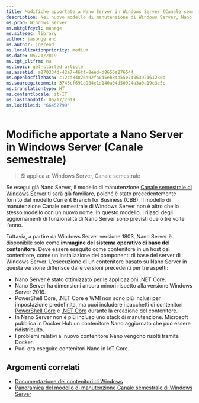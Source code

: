 ```yaml
---
title: Modifiche apportate a Nano Server in Windows Server (Canale semestrale)
description: Nel nuovo modello di manutenzione di Windows Server, Nano Server è solo un sistema operativo contenitore, con alcune modifiche alle funzionalità.
ms.prod: Windows Server
ms.mktglfcycl: manage
ms.sitesec: library
author: jasongerend
ms.author: jgerend
ms.localizationpriority: medium
ms.date: 05/21/2019
ms.tgt_pltfrm: na
ms.topic: get-started-article
ms.assetid: a270334d-42a7-46ff-8eed-d8656a276544
ms.openlocfilehash: c12ca84826a92fa045eb84b55e7406392161280b
ms.sourcegitcommit: 3743cf691a984e1d140a04d50924a3a0a19c3e5c
ms.translationtype: HT
ms.contentlocale: it-IT
ms.lasthandoff: 06/17/2019
ms.locfileid: "66452799"
---
```

# <a name="changes-to-nano-server-in-windows-server-semi-annual-channel"></a>Modifiche apportate a Nano Server in Windows Server (Canale semestrale)

>Si applica a: Windows Server, Canale semestrale

Se esegui già Nano Server, il modello di manutenzione [Canale semestrale di Windows Server](../get-started-19/servicing-channels-19.md) ti sarà già familiare, poiché è stato precedentemente fornito dal modello Current Branch for Business (CBB). Il modello di manutenzione Canale semestrale di Windows Server non è altro che lo stesso modello con un nuovo nome. In questo modello, i rilasci degli aggiornamenti di funzionalità di Nano Server sono previsti due o tre volte l'anno.

Tuttavia, a partire da Windows Server versione 1803, Nano Server è disponibile solo come **immagine del sistema operativo di base del contenitore**. Deve essere eseguito come contenitore in un host del contenitore, come un'installazione dei componenti di base del server di Windows Server. L'esecuzione di un contenitore basato su Nano Server in questa versione differisce dalle versioni precedenti per tre aspetti:

- Nano Server è stato ottimizzato per le applicazioni .NET Core.
- Nano Server ha dimensioni ancora minori rispetto alla versione Windows Server 2016.
- PowerShell Core, .NET Core e WMI non sono più inclusi per impostazione predefinita, ma puoi includere i pacchetti di contenitori [PowerShell Core](https://hub.docker.com/r/microsoft/powershell/) e [.NET Core](https://hub.docker.com/r/microsoft/dotnet/) durante la creazione del contenitore.
- In Nano Server non è più incluso uno stack di manutenzione. Microsoft pubblica in Docker Hub un contenitore Nano aggiornato che può essere ridistribuito.
- I problemi relativi al nuovo contenitore Nano vengono risolti tramite Docker.
- Puoi ora eseguire contenitori Nano in IoT Core.

## <a name="related-topics"></a>Argomenti correlati

- [Documentazione dei contenitori di Windows](http://aka.ms/windowscontainers)
- [Panoramica del modello di manutenzione Canale semestrale di Windows Server](../get-started-19/servicing-channels-19.md)
